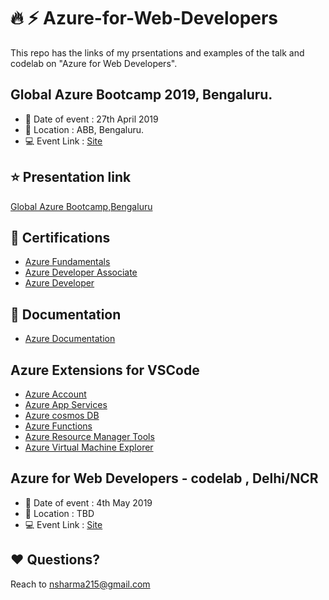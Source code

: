 # :fire: :zap: Azure-for-Web-Developers

This repo has the links of my prsentations and examples of the talk and codelab on "Azure for Web Developers".

## Global Azure Bootcamp 2019, Bengaluru.

- :date: Date of event : 27th April 2019
- :pushpin: Location : ABB, Bengaluru.
- :computer: Event Link : [Site](http://bengaluru.azurebootcamp.net/)

## :star: Presentation link

[Global Azure Bootcamp,Bengaluru](https://docs.google.com/presentation/d/1BptiY1O4whqXrahiPOteKSWo36Np1tCcj612Mf2bQHk/edit?usp=sharing)

## :blue_book: Certifications

- [Azure Fundamentals](https://www.microsoft.com/en-us/learning/exam-az-900.aspx)
- [Azure Developer Associate](https://www.microsoft.com/en-us/learning/azure-developer.aspx)
- [Azure Developer](https://www.microsoft.com/en-us/learning/exam-az-203.aspx)

## :page_with_curl: Documentation

- [Azure Documentation](https://docs.microsoft.com/en-in/azure/)

## Azure Extensions for VSCode

- [Azure Account](https://marketplace.visualstudio.com/items?itemName=ms-vscode.azure-account)
- [Azure App Services](https://marketplace.visualstudio.com/items?itemName=ms-azuretools.vscode-azureappservice)
- [Azure cosmos DB](https://marketplace.visualstudio.com/items?itemName=ms-azuretools.vscode-cosmosdb)
- [Azure Functions](https://marketplace.visualstudio.com/items?itemName=ms-azuretools.vscode-azurefunctions)
- [Azure Resource Manager Tools](https://marketplace.visualstudio.com/items?itemName=msazurermtools.azurerm-vscode-tools)
- [Azure Virtual Machine Explorer](https://marketplace.visualstudio.com/items?itemName=formulahendry.azure-virtual-machine-explorer)

## Azure for Web Developers - codelab , Delhi/NCR

- :date: Date of event : 4th May 2019
- :pushpin: Location : TBD
- :computer: Event Link : [Site](https://www.meetup.com/jslovers/events/259954733/)

## :heart: Questions?

Reach to nsharma215@gmail.com
